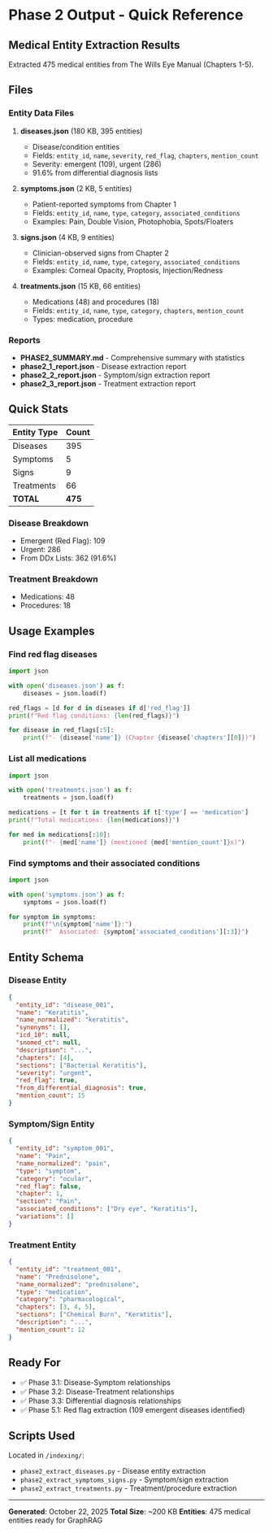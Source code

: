 # Phase 2 Output - Quick Reference

## Medical Entity Extraction Results

Extracted 475 medical entities from The Wills Eye Manual (Chapters 1-5).

## Files

### Entity Data Files

1. **diseases.json** (180 KB, 395 entities)
   - Disease/condition entities
   - Fields: `entity_id`, `name`, `severity`, `red_flag`, `chapters`, `mention_count`
   - Severity: emergent (109), urgent (286)
   - 91.6% from differential diagnosis lists

2. **symptoms.json** (2 KB, 5 entities)
   - Patient-reported symptoms from Chapter 1
   - Fields: `entity_id`, `name`, `type`, `category`, `associated_conditions`
   - Examples: Pain, Double Vision, Photophobia, Spots/Floaters

3. **signs.json** (4 KB, 9 entities)
   - Clinician-observed signs from Chapter 2
   - Fields: `entity_id`, `name`, `type`, `category`, `associated_conditions`
   - Examples: Corneal Opacity, Proptosis, Injection/Redness

4. **treatments.json** (15 KB, 66 entities)
   - Medications (48) and procedures (18)
   - Fields: `entity_id`, `name`, `type`, `category`, `chapters`, `mention_count`
   - Types: medication, procedure

### Reports

- **PHASE2_SUMMARY.md** - Comprehensive summary with statistics
- **phase2_1_report.json** - Disease extraction report
- **phase2_2_report.json** - Symptom/sign extraction report
- **phase2_3_report.json** - Treatment extraction report

## Quick Stats

| Entity Type | Count |
|-------------|-------|
| Diseases | 395 |
| Symptoms | 5 |
| Signs | 9 |
| Treatments | 66 |
| **TOTAL** | **475** |

### Disease Breakdown
- Emergent (Red Flag): 109
- Urgent: 286
- From DDx Lists: 362 (91.6%)

### Treatment Breakdown
- Medications: 48
- Procedures: 18

## Usage Examples

### Find red flag diseases
```python
import json

with open('diseases.json') as f:
    diseases = json.load(f)

red_flags = [d for d in diseases if d['red_flag']]
print(f"Red flag conditions: {len(red_flags)}")

for disease in red_flags[:5]:
    print(f"- {disease['name']} (Chapter {disease['chapters'][0]})")
```

### List all medications
```python
import json

with open('treatments.json') as f:
    treatments = json.load(f)

medications = [t for t in treatments if t['type'] == 'medication']
print(f"Total medications: {len(medications)}")

for med in medications[:10]:
    print(f"- {med['name']} (mentioned {med['mention_count']}x)")
```

### Find symptoms and their associated conditions
```python
import json

with open('symptoms.json') as f:
    symptoms = json.load(f)

for symptom in symptoms:
    print(f"\n{symptom['name']}:")
    print(f"  Associated: {symptom['associated_conditions'][:3]}")
```

## Entity Schema

### Disease Entity
```json
{
  "entity_id": "disease_001",
  "name": "Keratitis",
  "name_normalized": "keratitis",
  "synonyms": [],
  "icd_10": null,
  "snomed_ct": null,
  "description": "...",
  "chapters": [4],
  "sections": ["Bacterial Keratitis"],
  "severity": "urgent",
  "red_flag": true,
  "from_differential_diagnosis": true,
  "mention_count": 15
}
```

### Symptom/Sign Entity
```json
{
  "entity_id": "symptom_001",
  "name": "Pain",
  "name_normalized": "pain",
  "type": "symptom",
  "category": "ocular",
  "red_flag": false,
  "chapter": 1,
  "section": "Pain",
  "associated_conditions": ["Dry eye", "Keratitis"],
  "variations": []
}
```

### Treatment Entity
```json
{
  "entity_id": "treatment_001",
  "name": "Prednisolone",
  "name_normalized": "prednisolone",
  "type": "medication",
  "category": "pharmacological",
  "chapters": [3, 4, 5],
  "sections": ["Chemical Burn", "Keratitis"],
  "description": "...",
  "mention_count": 12
}
```

## Ready For

- ✅ Phase 3.1: Disease-Symptom relationships
- ✅ Phase 3.2: Disease-Treatment relationships
- ✅ Phase 3.3: Differential diagnosis relationships
- ✅ Phase 5.1: Red flag extraction (109 emergent diseases identified)

## Scripts Used

Located in `/indexing/`:
- `phase2_extract_diseases.py` - Disease entity extraction
- `phase2_extract_symptoms_signs.py` - Symptom/sign extraction
- `phase2_extract_treatments.py` - Treatment/procedure extraction

---
**Generated**: October 22, 2025
**Total Size**: ~200 KB
**Entities**: 475 medical entities ready for GraphRAG

